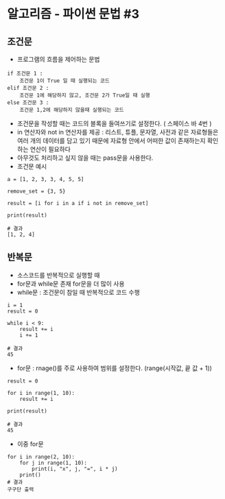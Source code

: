 # 알고리즘 - 파이썬 문법 #3

## 조건문 
- 프로그램의 흐름을 제어하는 문법
```
if 조건문 1 : 
    조건문 1이 True 일 때 실행되는 코드
elif 조건문 2 :
    조건문 1에 해당하지 않고, 조건문 2가 True일 때 실행
else 조건문 3 :
    조건문 1,2에 해당하지 않을때 실행되는 코드
```
- 조건문을 작성할 때는 코드의 블록을 들여쓰기로 설정한다. ( 스페이스 바 4번 )
- in 연산자와 not in 연산자를 제공 : 리스트, 튜플, 문자열, 사전과 같은 자료형들은 여러 개의 데이터를 담고 있기 때문에 자료형 안에서 어떠한 값이 존재하는지 확인하는 연산이 필요하다
- 아무것도 처리하고 싶지 않을 때는 pass문을 사용한다.
- 조건문 예시
```
a = [1, 2, 3, 3, 4, 5, 5]

remove_set = {3, 5}

result = [i for i in a if i not in remove_set]

print(result)

# 결과
[1, 2, 4]
```

## 반복문
- 소스코드를 반복적으로 실행할 때
- for문과 while문 존재 for문을 더 많이 사용
- while문 : 조건문이 참일 때 반복적으로 코드 수행
```
i = 1
result = 0

while i < 9:
    result += i
    i += 1

# 결과
45
```
- for문 : rnage()를 주로 사용하여 범위를 설정한다. (range(시작값, 끝 값 + 1))
```
result = 0

for i in range(1, 10):
    result += i

print(result)

# 결과
45
```

- 이중 for문
```
for i in range(2, 10):
    for j in range(1, 10):
        print(i, "x", j, "=", i * j)
    print()
# 결과
구구단 출력
```
